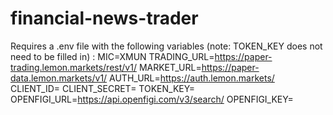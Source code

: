# financial-news-trader

Requires a .env file with the following variables (note: TOKEN_KEY does not need to be filled in) :
MIC=XMUN
TRADING_URL=https://paper-trading.lemon.markets/rest/v1/
MARKET_URL=https://paper-data.lemon.markets/v1/
AUTH_URL=https://auth.lemon.markets/
CLIENT_ID=
CLIENT_SECRET=
TOKEN_KEY=
OPENFIGI_URL=https://api.openfigi.com/v3/search/
OPENFIGI_KEY=
